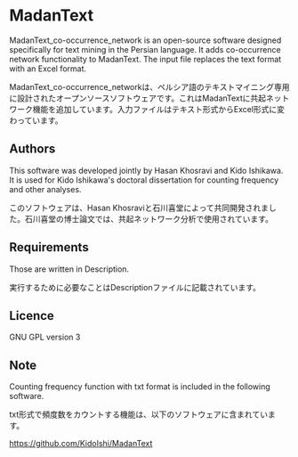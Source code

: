 # MadanText
MadanText_co-occurrence_network is an open-source software designed specifically for text mining in the Persian language. It adds co-occurrence network functionality to MadanText. The input file replaces the text format with an Excel format.

MadanText_co-occurrence_networkは、ペルシア語のテキストマイニング専用に設計されたオープンソースソフトウェアです。これはMadanTextに共起ネットワーク機能を追加しています。入力ファイルはテキスト形式からExcel形式に変わっています。

## Authors
This software was developed jointly by Hasan Khosravi and Kido Ishikawa. It is used for Kido Ishikawa's doctoral dissertation for counting frequency and other analyses.

このソフトウェアは、Hasan Khosraviと石川喜堂によって共同開発されました。石川喜堂の博士論文では、共起ネットワーク分析で使用されています。


## Requirements
Those are written in Description.

実行するために必要なことはDescriptionファイルに記載されています。


## Licence
GNU GPL version 3


## Note
Counting frequency function with txt format is included in the following software.

txt形式で頻度数をカウントする機能は、以下のソフトウェアに含まれています。

https://github.com/KidoIshi/MadanText

